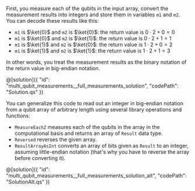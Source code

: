 First, you measure each of the qubits in the input array, convert the measurement results into integers
and store them in variables `m1` and `m2`. You can decode these results like this:  

- `m1` is $\ket{0}$ and `m2` is $\ket{0}$: the return value is $0\cdot2+0 = 0$
- `m1` is $\ket{0}$ and `m2` is $\ket{1}$: the return value is $0\cdot2+1 = 1$
- `m1` is $\ket{1}$ and `m2` is $\ket{0}$: the return value is $1\cdot2+0 = 2$
- `m1` is $\ket{1}$ and `m2` is $\ket{1}$: the return value is $1\cdot2+1 = 3$

In other words, you treat the measurement results as the binary notation of the return value in big-endian notation.

@[solution]({
"id": "multi_qubit_measurements__full_measurements_solution",
"codePath": "Solution.qs"
})

You can generalize this code to read out an integer in big-endian notation from a qubit array of arbitrary length using several library operations and functions:

- `MeasureEachZ` measures each of the qubits in the array in the computational basis and returns an array of `Result` data type.
- `Reversed` reverses the given array.
- `ResultArrayAsInt` converts an array of bits given as `Result` to an integer, assuming little-endian notation (that's why you have to reverse the array before converting it).

@[solution]({
"id": "multi_qubit_measurements__full_measurements_solution_alt",
"codePath": "SolutionAlt.qs"
})
